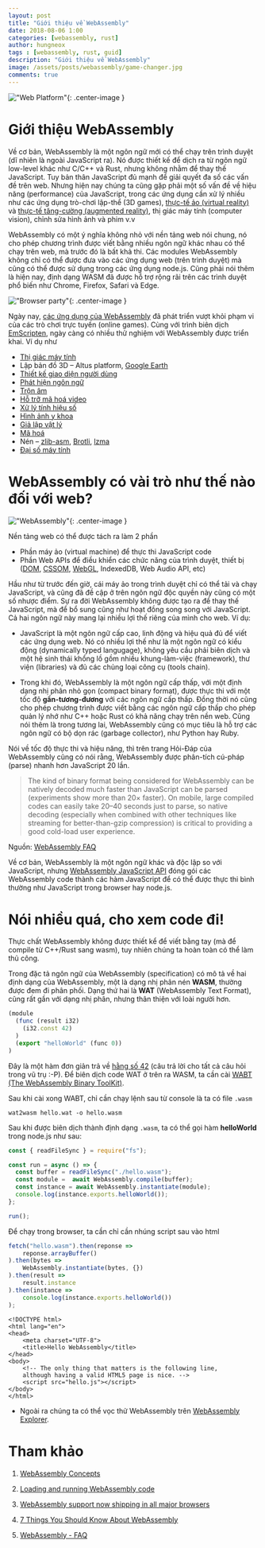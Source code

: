 ```yaml
---
layout: post
title: "Giới thiệu về WebAssembly" 
date: 2018-08-06 1:00
categories: [webassembly, rust]
author: hungneox
tags : [webassembly, rust, guid]
description: "Giới thiệu về WebAssembly"
image: /assets/posts/webassembly/game-changer.jpg
comments: true
---
```


!["Web Platform"](/assets/posts/webassembly/game-changer.jpg){: .center-image }

# Giới thiệu WebAssembly

Về cơ bản, WebAssembly là một ngôn ngữ mới có thể chạy trên trình duyệt (dĩ nhiên là ngoài JavaScript ra). Nó được thiết kế để dịch ra từ ngôn ngữ low-level khác như C/C++ và Rust, nhưng không nhằm để thay thế JavaScript. Tuy bản thân JavaScript đủ mạnh để giải quyết đa số các vấn đề trên web. Nhưng hiện nay chúng ta cũng gặp phải một số vấn đề về hiệu năng (performance) của JavaScript, trong các ứng dụng cần xử lý nhiều như các ứng dụng trò-chơi lập-thể (3D games), [thực-tế ảo (virtual reality)](https://www.wikiwand.com/en/Virtual_reality) và [thực-tế tăng-cường (augmented reality)](https://www.wikiwand.com/en/Augmented_reality), thị giác máy tính (computer vision), chỉnh sửa hình ảnh và phim v.v

WebAssembly có một ý nghĩa không nhỏ với nền tảng web nói chung, nó cho phép chương trình được viết bằng nhiều ngôn ngữ khác nhau có thể chạy trên web, mà trước đó là bất khả thi. Các modules WebAssembly không chỉ có thể được đưa vào các ứng dụng web (trên trình duyệt) mà cũng có thể được sử dụng trong các ứng dụng node.js. Cũng phải nói thêm là hiện nay, định dạng WASM đã được hỗ trợ rộng rãi trên các trình duyệt phổ biến như Chrome, Firefox, Safari và Edge.

!["Browser party"](/assets/posts/webassembly/browser-party.png){: .center-image }

Ngày nay, [các ứng dụng của WebAssembly](https://webassembly.org/docs/use-cases/) đã phát triển vượt khỏi phạm vi của các trò chơi trực tuyến (online games). Cùng với trình biên dịch [EmScripten](http://kripken.github.io/emscripten-site/), ngày càng có nhiều thử nghiệm với WebAssembly được triển khai. Ví dụ như

- [Thị giác máy tính](https://hacks.mozilla.org/2017/09/bootcamps-webassembly-and-computer-vision/)
- Lập bản đồ 3D – Altus platform, [Google Earth](https://medium.com/google-earth/earth-on-web-the-road-to-cross-browser-7338e0f46278)
- [Thiết kế giao diện người dùng](https://blog.figma.com/webassembly-cut-figmas-load-time-by-3x-76f3f2395164)
- [Phát hiện ngôn ngữ](https://github.com/jaukia/cld-js)
- [Trộn âm](http://eecs.qmul.ac.uk/~keno/60.pdf)
- [Hỗ trỡ mã hoá video](https://github.com/brion/ogv.js/)
- [Xử lý tính hiệu số](https://github.com/shamadee/web-dsp)
- [Hình ảnh y khoa](https://github.com/jodogne/wasm-dicom-parser)
- [Giả lập vật lý](https://github.com/kripken/ammo.js/)
- [Mã hoá](https://github.com/vibornoff/asmcrypto.js)
- Nén – [zlib-asm](https://www.npmjs.com/package/zlib-asm), [Brotli](https://www.npmjs.com/package/brotli), [lzma](https://github.com/kripken/lzma.js)
- [Đại số máy tính](http://mathstud.io/)

# WebAssembly có vài trò như thế nào đối với web?

!["WebAssembly"](/assets/posts/webassembly/webassembly-2.png){: .center-image }

Nền tảng web có thể được tách ra làm 2 phần
- Phần máy ảo (virtual machine) để thực thi JavaScript code
- Phần Web APIs để điều khiển các chức năng của trình duyệt, thiết bị ([DOM](https://developer.mozilla.org/en-US/docs/Web/API/Document_Object_Model), [CSSOM](https://developer.mozilla.org/en-US/docs/Web/API/CSS_Object_Model), [WebGL](https://developer.mozilla.org/en-US/docs/Web/API/WebGL_API), IndexedDB, Web Audio API, etc)

Hầu như từ trước đến giờ, cái máy ảo trong trình duyệt chỉ có thể tải và chạy JavaScript, và cũng đã đề cập ở trên ngôn ngữ độc quyền này cũng có một số nhược điểm. Sự ra đời WebAssembly không được tạo ra để thay thế JavaScript, mà để bổ sung cũng như hoạt đồng song song với JavaScript. Cả hai ngôn ngữ này mang lại nhiều lợi thế riêng của mình cho web. Ví dụ:

- JavaScript là một ngôn ngữ cấp cao, linh động và hiệu quả đủ để viết các ứng dụng web. Nó có nhiều lợi thế như là một ngôn ngữ có kiểu động (dynamically typed langugage), không yêu cầu phải biên dịch và một hệ sinh thái khổng lồ gồm nhiều khung-làm-việc (framework), thư viện (libraries) và đủ các chủng loại công cụ (tools chain).

- Trong khi đó, WebAssembly là một ngôn ngữ cấp thấp, với một định dạng nhị phân nhỏ gọn (compact binary format), được thực thi với một tốc độ **gần-tương-đương** với các ngôn ngữ cấp thấp. Đồng thời nó cũng cho phép chương trình được viết bằng các ngôn ngữ cấp thấp cho phép quản lý nhớ như C++ hoặc Rust có khả năng chạy trên nền web. Cũng nói thêm là trong tương lai, WebAssembly cũng có mục tiêu là hỗ trợ các ngôn ngữ có bộ dọn rác (garbage collector), như Python hay Ruby.

Nói về tốc độ thực thi và hiệu năng, thì trên trang Hỏi-Đáp của WebAssembly cũng có nói rằng, WebAssembly được phân-tích cú-pháp (parse) nhanh hơn JavaScript 20 lần.

> The kind of binary format being considered for WebAssembly can be natively decoded much faster than JavaScript can be parsed (experiments show more than 20× faster). On mobile, large compiled codes can easily take 20–40 seconds just to parse, so native decoding (especially when combined with other techniques like streaming for better-than-gzip compression) is critical to providing a good cold-load user experience. 

Nguồn: [WebAssembly FAQ](https://webassembly.org/docs/faq/)

Về cơ bản, WebAssembly là một ngôn ngữ khác và độc lập so với JavaScript, nhưng [WebAssembly JavaScript API](https://developer.mozilla.org/en-US/docs/Web/JavaScript/Reference/Global_Objects/WebAssembly) đóng gói các WebAssembly code thành các hàm JavaScript để có thể được thực thi bình thường như JavaScript trong browser hay node.js.

# Nói nhiều quá, cho xem code đi!

Thực chất WebAssembly không được thiết kể để viết bằng tay (mà để compile từ C++/Rust sang wasm), tuy nhiên chúng ta hoàn toàn có thể làm thủ công.

Trong đặc tả ngôn ngữ của WebAssembly (specification) có mô tả về hai định dạng của WebAssembly, một là dạng nhị phân nén **WASM**, thường được đem đi phân phối. Dạng thứ hai là **WAT** (WebAssembly Text Format), cũng rất gần với dạng nhị phân, nhưng thân thiện với loài người hơn.

```javascript
(module
  (func (result i32)
    (i32.const 42)
  )
  (export "helloWorld" (func 0))
)
```

Đây là một hàm đơn giản trả về [hằng số 42](https://www.urbandictionary.com/define.php?term=42) (câu trả lời cho tất cả câu hỏi trong vũ trụ :-P). Để biên dịch code WAT ở trên ra WASM, ta cần cài [WABT (The WebAssembly Binary ToolKit)](https://github.com/WebAssembly/wabt).

Sau khi cài xong WABT, chỉ cần chạy lệnh sau từ console là ta có file `.wasm`

```
wat2wasm hello.wat -o hello.wasm
```

Sau khi được biên dịch thành định dạng `.wasm`, ta có thể gọi hàm **helloWorld** trong node.js như sau:

```javascript
const { readFileSync } = require("fs");

const run = async () => {
  const buffer = readFileSync("./hello.wasm");
  const module =  await WebAssembly.compile(buffer);
  const instance = await WebAssembly.instantiate(module);
  console.log(instance.exports.helloWorld());
};

run();
```

Để chạy trong browser, ta cần chỉ cần nhúng script sau vào html

```javascript
fetch("hello.wasm").then(reponse =>
    reponse.arrayBuffer()
).then(bytes =>
    WebAssembly.instantiate(bytes, {})
).then(result =>
    result.instance
).then(instance =>
    console.log(instance.exports.helloWorld())
);
```

```
<!DOCTYPE html>
<html lang="en">
<head>
    <meta charset="UTF-8">
    <title>Hello WebAssembly</title>
</head>
<body>
    <!-- The only thing that matters is the following line,
    although having a valid HTML5 page is nice. -->
    <script src="hello.js"></script>
</body>
</html>
```
* Ngoài ra chúng ta có thể vọc thử WebAssembly trên [WebAssembly Explorer](https://mbebenita.github.io/WasmExplorer/). 

# Tham khảo

1. [WebAssembly Concepts](https://developer.mozilla.org/en-US/docs/WebAssembly/Concepts)

2. [Loading and running WebAssembly code](https://developer.mozilla.org/en-US/docs/WebAssembly/Loading_and_running)

3. [WebAssembly support now shipping in all major browsers](https://blog.mozilla.org/blog/2017/11/13/webassembly-in-browsers/)

4. [7 Things You Should Know About WebAssembly](https://auth0.com/blog/7-things-you-should-know-about-web-assembly/)

5. [WebAssembly - FAQ](https://webassembly.org/docs/faq/)
